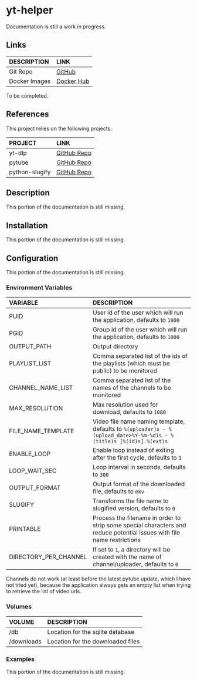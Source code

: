 # yt-helper

Documentation is still a work in progress.

## Links

DESCRIPTION|LINK
:---|:---
Git Repo|[GitHub](https://github.com/GioF71/yt-helper)
Docker Images|[Docker Hub](https://hub.docker.com/repository/docker/giof71/yt-helper)

To be completed.

## References

This project relies on the following projects:

PROJECT|LINK
:---|:---
yt-dlp|[GitHub Repo](https://github.com/yt-dlp/yt-dlp)
pytube|[GitHub Repo](https://github.com/pytube/pytube)
python-slugify|[GitHub Repo](https://github.com/un33k/python-slugify)

## Description

This portion of the documentation is still missing.

## Installation

This portion of the documentation is still missing.

## Configuration

This portion of the documentation is still missing.

### Environment Variables

VARIABLE|DESCRIPTION
:---|:---
PUID|User id of the user which will run the application, defaults to `1000`
PGID|Group id of the user which will run the application, defaults to `1000`
OUTPUT_PATH|Output directory
PLAYLIST_LIST|Comma separated list of the ids of the playlists (which must be public) to be monitored
CHANNEL_NAME_LIST|Comma separated list of the names of the channels to be monitored
MAX_RESOLUTION|Max resolution used for download, defaults to `1080`
FILE_NAME_TEMPLATE|Video file name naming template, defaults to `%(uploader)s - %(upload_date>%Y-%m-%d)s - %(title)s [%(id)s].%(ext)s`
ENABLE_LOOP|Enable loop instead of exiting after the first cycle, defaults to `1`
LOOP_WAIT_SEC|Loop interval in seconds, defaults to `300`
OUTPUT_FORMAT|Output format of the downloaded file, defaults to `mkv`
SLUGIFY|Transforms the file name to slugified version, defaults to `0`
PRINTABLE|Process the filename in order to strip some special characters and reduce potential issues with file name restrictions
DIRECTORY_PER_CHANNEL|If set to `1`, a directory will be created with the name of channel/uploader, defaults to `0`

Channels do not work (at least before the latest pytube update, which I have not tried yet), because the application always gets an empty list when trying to retrieve the list of video urls.

### Volumes

VOLUME|DESCRIPTION
:---|:--
/db|Location for the sqlite database
/downloads|Location for the downloaded files

### Examples

This portion of the documentation is still missing.
